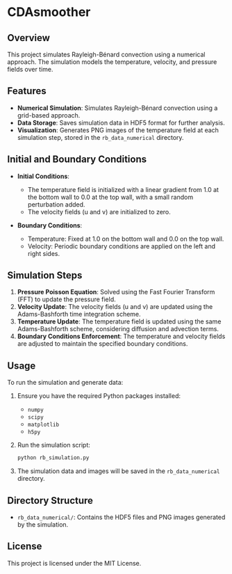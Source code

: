# CDAsmoother

## Overview

This project simulates Rayleigh-Bénard convection using a numerical approach. The simulation models the temperature, velocity, and pressure fields over time.

## Features

- **Numerical Simulation**: Simulates Rayleigh-Bénard convection using a grid-based approach.
- **Data Storage**: Saves simulation data in HDF5 format for further analysis.
- **Visualization**: Generates PNG images of the temperature field at each simulation step, stored in the `rb_data_numerical` directory.

## Initial and Boundary Conditions

- **Initial Conditions**: 
  - The temperature field is initialized with a linear gradient from 1.0 at the bottom wall to 0.0 at the top wall, with a small random perturbation added.
  - The velocity fields (u and v) are initialized to zero.

- **Boundary Conditions**:
  - Temperature: Fixed at 1.0 on the bottom wall and 0.0 on the top wall.
  - Velocity: Periodic boundary conditions are applied on the left and right sides.

## Simulation Steps

1. **Pressure Poisson Equation**: Solved using the Fast Fourier Transform (FFT) to update the pressure field.
2. **Velocity Update**: The velocity fields (u and v) are updated using the Adams-Bashforth time integration scheme.
3. **Temperature Update**: The temperature field is updated using the same Adams-Bashforth scheme, considering diffusion and advection terms.
4. **Boundary Conditions Enforcement**: The temperature and velocity fields are adjusted to maintain the specified boundary conditions.

## Usage

To run the simulation and generate data:

1. Ensure you have the required Python packages installed:
   - `numpy`
   - `scipy`
   - `matplotlib`
   - `h5py`

2. Run the simulation script:
   ```bash
   python rb_simulation.py
   ```

3. The simulation data and images will be saved in the `rb_data_numerical` directory.

## Directory Structure

- `rb_data_numerical/`: Contains the HDF5 files and PNG images generated by the simulation.

## License

This project is licensed under the MIT License.